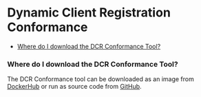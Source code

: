 # Dynamic Client Registration Conformance <!-- omit in toc -->
- [Where do I download the DCR Conformance Tool?](#where-do-i-download-the-dcr-conformance-tool)
 


### **Where do I download the DCR Conformance Tool?**

The DCR Conformance tool can be downloaded as an image
from [DockerHub](https://hub.docker.com/r/openbanking/conformance-dcr) or run as source code
from [GitHub](https://github.com/OpenBankingUK/conformance-dcr).

